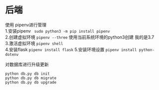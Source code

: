 # 后端  
使用 pipenv进行管理  
1.安装pipenv ` sudo python3 -m pip install pipenv`  
2.创建虚拟环境  `pipenv --three` 使用当前系统环境的python3创建 我的是3.7  
3.激活虚拟环境 `pipenv shell`  
4.安装flask  `pipenv install flask`
5.安装环境设置 `pipenv install python-dotenv`

对数据库进行升级更新  

``` shell
python db.py db init
python db.py db migrate
python db.py db upgrade
```
